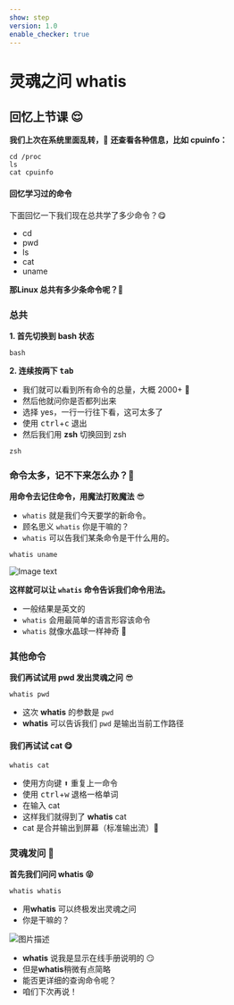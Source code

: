 ```yaml
---
show: step
version: 1.0
enable_checker: true
---
```


# 灵魂之问 whatis

## 回忆上节课 😌

**我们上次在系统里面乱转，**🤣 **还查看各种信息，比如 cpuinfo：**

```shell
cd /proc
ls
cat cpuinfo
```

#### 回忆学习过的命令

下面回忆一下我们现在总共学了多少命令？😋

- cd
- pwd
- ls
- cat
- uname

**那Linux 总共有多少条命令呢？**🤔

### 总共

**1. 首先切换到 bash 状态**

```shell
bash
```

**2. 连续按两下 <kbd>tab</kbd>**

- 我们就可以看到所有命令的总量，大概 2000+ 🤪
- 然后他就问你是否都列出来
- 选择 yes，一行一行往下看，这可太多了
- 使用 <kbd>ctrl</kbd>+<kbd>c</kbd> 退出
- 然后我们用 <b>zsh</b> 切换回到 zsh

```shell
zsh
```

### 命令太多，记不下来怎么办？🤔

**用命令去记住命令，用魔法打败魔法** 😎

- `whatis` 就是我们今天要学的新命令。
- 顾名思义 `whatis` 你是干嘛的？
- `whatis` 可以告我们某条命令是干什么用的。

```shell
whatis uname
```

![Image text](https://labfile.oss.aliyuncs.com/courses/2712/whatis.png)

**这样就可以让 `whatis` 命令告诉我们命令用法。**

- 一般结果是英文的
- `whatis` 会用最简单的语言形容该命令
- `whatis` 就像水晶球一样神奇 🥳

### 其他命令

**我们再试试用 pwd 发出灵魂之问** 😎

```shell
whatis pwd
```

- 这次 **whatis** 的参数是 `pwd`
- **whatis** 可以告诉我们 `pwd` 是输出当前工作路径

#### 我们再试试 cat 😋

```shell
whatis cat
```

- 使用方向键 <kbd>⬆️</kbd> 重复上一命令
- 使用 <kbd>ctrl️</kbd>+<kbd>w</kbd> 退格一格单词
- 在输入 cat
- 这样我们就得到了 **whatis** cat
- cat 是合并输出到屏幕（标准输出流）🥳

### 灵魂发问 🤪

**首先我们问问 whatis 😝**

```shell
whatis whatis
```

- 用<b>whatis</b> 可以终极发出灵魂之问
- 你是干嘛的？

![图片描述](https://doc.shiyanlou.com/courses/uid1190679-20210909-1631160072869)

- **whatis** 说我是显示在线手册说明的 😏
- 但是<b>whatis</b>稍微有点简略
- 能否更详细的查询命令呢？
- 咱们下次再说！
